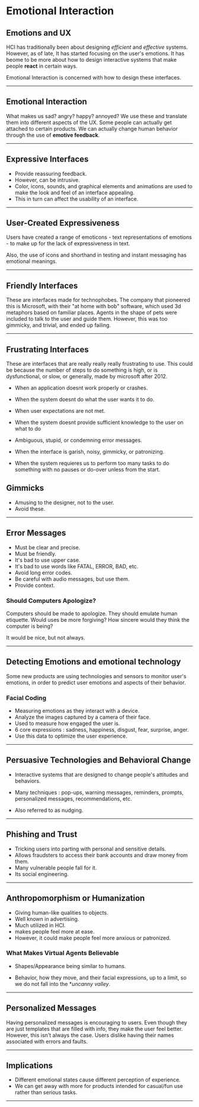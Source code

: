 # Emotional Interaction

## Emotions and UX

HCI has traditionally been about designing *efficient* and *effective* systems. However,
as of late, It has started focusing on the user's emotions. It has beome
to be more about how to design interactive systems that make people **react**
in certain ways.

Emotional Interaction is concerned with how to design these interfaces.

---

## Emotional Interaction

What makes us sad? angry? happy? annoyed? We use these and translate
them into different aspects of the UX. Some people can actually get 
attached to certain products. We can actually change human behavior through 
the use of **emotive feedback**.

---

## Expressive Interfaces 

- Provide reassuring feedback.
- However, can be intrusive.
- Color, icons, sounds, and graphical elements and animations are used 
to make the look and feel of an interface appealing.
- This in turn can affect the usability of an interface.

---

## User-Created Expressiveness

Users have created a range of emoticons - text representations of emotions - to
make up for the lack of expressiveness in text.

Also, the use of icons and shorthand in testing and instant messaging has emotional meanings.

---

## Friendly Interfaces

These are interfaces made for technophobes. The company that pioneered this
is Microsoft, with their "at home with bob" software, which used 3d metaphors 
based on familiar places. Agents in the shape of pets were included to talk to the user 
and guide them. However, this was too gimmicky, and trivial, and ended up failing.

---

## Frustrating Interfaces

These are interfaces that are really really really frustrating to use. This could be 
because the number of steps to do something is high, or is dysfunctional, or slow,
or generally, made by microsoft after 2012.

- When an application doesnt work properly or crashes.

- When the system doesnt do what the user wants it to do.

- When user expectations are not met.

- When the system doesnt provide sufficient knowledge to the user on what to do 

- Ambiguous, stupid, or condemning error messages.

- When the interface is garish, noisy, gimmicky, or patronizing.

- When the system requieres us to perform too many tasks to do something with no pauses or 
do-over unless from the start.

## Gimmicks

- Amusing to the designer, not to the user.
- Avoid these. 

---

## Error Messages

- Must be clear and precise.
- Must be friendly.
- It's bad to use upper case.
- It's bad to use words like FATAL, ERROR, BAD, etc.
- Avoid long error codes. 
- Be careful with audio messages, but use them.
- Provide context.

### Should Computers Apologize?

Computers should be made to apologize. They should emulate human 
etiquette. Would uses be more forgiving? How sincere would they 
think the computer is being? 

It would be nice, but not always.

---


## Detecting Emotions and emotional technology

Some new products are using technologies and sensors to 
monitor user's emotions, in order to predict user emotions
and aspects of their behavior.

### Facial Coding

- Measuring emotions as they interact with a device.
- Analyze the images captured by a camera of their face.
- Used to measure how engaged the user is.
- 6 core expressions : sadness, happiness, disgust, fear, surprise, anger.
- Use this data to optimize the user experience.

---

## Persuasive Technologies and Behavioral Change

- Interactive systems that are designed to change people's attitudes and 
behaviors. 

- Many techniques : pop-ups, warning messages, reminders, prompts, personalized
messages, recommendations, etc.  

- Also referred to as nudging.

---

## Phishing and Trust

- Tricking users into parting with personal and sensitive details.
- Allows fraudsters to access their bank accounts and draw money 
from them.
- Many vulnerable people fall for it.
- Its social engineering.

---

## Anthropomorphism or Humanization

- Giving human-like qualities to objects.
- Well known in advertising.
- Much utilized in HCI.
- makes people feel more at ease.
- However, it could make people feel more anxious or patronized.

### What Makes Virtual Agents  Believable

- Shapes/Appearance being similar to humans.

- Behavior, how they move, and their facial expressions, up to a limit,
so we do not fall into the **uncanny valley*.

---

## Personalized Messages

Having personalized messages is encouraging to users. Even though they
are just templates that are filled with info, they make the user 
feel better. However, this isn't always the case. Users dislike having
their names associated with errors and faults. 

---

## Implications 

- Different emotional states cause different perception of experience.
- We can get away with more for products intended for casual/fun use rather
than serious tasks.

---


